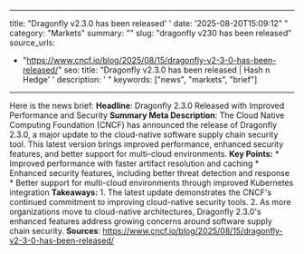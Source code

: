 ﻿---

title: "Dragonfly v2.3.0 has been released''
date: '2025-08-20T15:09:12""
category: "Markets"
summary: ""
slug: "dragonfly v230 has been released"
source_urls:
  - "https://www.cncf.io/blog/2025/08/15/dragonfly-v2-3-0-has-been-released/"
seo:
  title: "Dragonfly v2.3.0 has been released | Hash n Hedge''
  description: '"
  keywords: ["news", "markets", "brief"]

---
Here is the news brief:  **Headline**: Dragonfly 2.3.0 Released with Improved Performance and Security  **Summary Meta Description**: The Cloud Native Computing Foundation (CNCF) has announced the release of Dragonfly 2.3.0, a major update to the cloud-native software supply chain security tool. This latest version brings improved performance, enhanced security features, and better support for multi-cloud environments.  **Key Points:**  * Improved performance with faster artifact resolution and caching * Enhanced security features, including better threat detection and response * Better support for multi-cloud environments through improved Kubernetes integration  **Takeaways:**  1. The latest update demonstrates the CNCF's continued commitment to improving cloud-native security tools. 2. As more organizations move to cloud-native architectures, Dragonfly 2.3.0's enhanced features address growing concerns around software supply chain security.  **Sources**:  https://www.cncf.io/blog/2025/08/15/dragonfly-v2-3-0-has-been-released/ 
